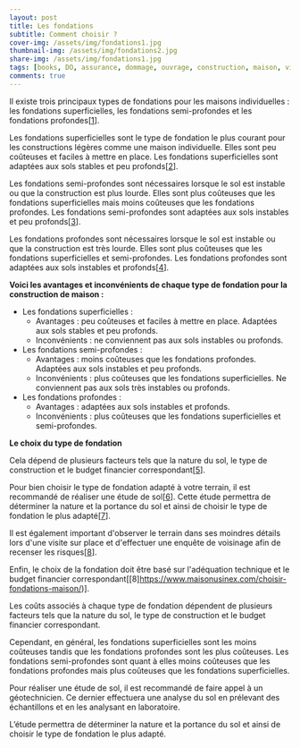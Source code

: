 ```yaml
---
layout: post
title: Les fondations
subtitle: Comment choisir ?
cover-img: /assets/img/fondations1.jpg
thumbnail-img: /assets/img/fondations2.jpg
share-img: /assets/img/fondations1.jpg
tags: [books, DO, assurance, dommage, ouvrage, construction, maison, villa,]
comments: true
---
```


Il existe trois principaux types de fondations pour les maisons individuelles : les fondations superficielles, les fondations semi-profondes et les fondations profondes[[1](https://www.anco.pro/blog/guide-fondation-maison-individuelle/)]. 

Les fondations superficielles sont le type de fondation le plus courant pour les constructions légères comme une maison individuelle. Elles sont peu coûteuses et faciles à mettre en place. Les fondations superficielles sont adaptées aux sols stables et peu profonds[[2](https://www.construire-habitat.com/types-fondations-construction-lequel-choisir-maison/)].

Les fondations semi-profondes sont nécessaires lorsque le sol est instable ou que la construction est plus lourde. Elles sont plus coûteuses que les fondations superficielles mais moins coûteuses que les fondations profondes. Les fondations semi-profondes sont adaptées aux sols instables et peu profonds[[3](https://entreprisehuart.be/les-differents-types-de-fondation-de-maison/)].

Les fondations profondes sont nécessaires lorsque le sol est instable ou que la construction est très lourde. Elles sont plus coûteuses que les fondations superficielles et semi-profondes. Les fondations profondes sont adaptées aux sols instables et profonds[[4](https://www.habitatpresto.com/mag/maconnerie/tout-savoir-fondations-maison)].

**Voici les avantages et inconvénients de chaque type de fondation pour la construction de maison :**

- Les fondations superficielles : 
    - Avantages : peu coûteuses et faciles à mettre en place. Adaptées aux sols stables et peu profonds.
    - Inconvénients : ne conviennent pas aux sols instables ou profonds.
- Les fondations semi-profondes :
    - Avantages : moins coûteuses que les fondations profondes. Adaptées aux sols instables et peu profonds.
    - Inconvénients : plus coûteuses que les fondations superficielles. Ne conviennent pas aux sols très instables ou profonds.
- Les fondations profondes :
    - Avantages : adaptées aux sols instables et profonds.
    - Inconvénients : plus coûteuses que les fondations superficielles et semi-profondes.

**Le choix du type de fondation** 

Cela dépend de plusieurs facteurs tels que la nature du sol, le type de construction et le budget financier correspondant[[5](https://www.leroymerlin.fr/comment-choisir/tout-savoir-sur-les-fondations.html)]. 

Pour bien choisir le type de fondation adapté à votre terrain, il est recommandé de réaliser une étude de sol[[6](https://www.toutsurlebeton.fr/mise-en-oeuvre/comment-bien-choisir-les-fondations-de-son-ouvrage/)]. Cette étude permettra de déterminer la nature et la portance du sol et ainsi de choisir le type de fondation le plus adapté[[7](https://btp-cours.com/10-criteres-importants-pour-choisir-la-bonne-fondation-pour-votre-maison/)]. 

Il est également important d'observer le terrain dans ses moindres détails lors d'une visite sur place et d'effectuer une enquête de voisinage afin de recenser les risques[[8](https://bing.com/search?q=Comment+choisir+le+type+de+fondation+pour+ma+maison%3f)]. 

Enfin, le choix de la fondation doit être basé sur l'adéquation technique et le budget financier correspondant[[8]https://www.maisonusinex.com/choisir-fondations-maison/)].

Les coûts associés à chaque type de fondation dépendent de plusieurs facteurs tels que la nature du sol, le type de construction et le budget financier correspondant. 

Cependant, en général, les fondations superficielles sont les moins coûteuses tandis que les fondations profondes sont les plus coûteuses. Les fondations semi-profondes sont quant à elles moins coûteuses que les fondations profondes mais plus coûteuses que les fondations superficielles.

Pour réaliser une étude de sol, il est recommandé de faire appel à un géotechnicien. Ce dernier effectuera une analyse du sol en prélevant des échantillons et en les analysant en laboratoire.

L’étude permettra de déterminer la nature et la portance du sol et ainsi de choisir le type de fondation le plus adapté.
